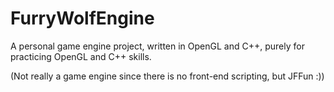 # FurryWolfEngine
A personal game engine project, written in OpenGL and C++, purely for practicing OpenGL and C++ skills.

(Not really a game engine since there is no front-end scripting, but JFFun :))
